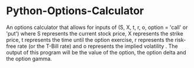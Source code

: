 # Python-Options-Calculator
An options calculator that allows for inputs of (S, X, t, r, o, option = 'call' or 'put') where S represents the current stock price, X represents the strike price, t represents the time until the option exercise, r represents the risk-free rate (or the T-Bill rate) and o represents the implied volatility . The output of this program will be the value of the option, the option delta and the option gamma.
